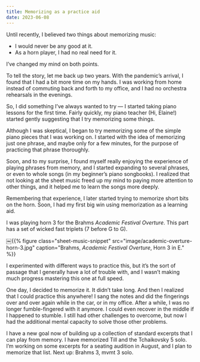 ```yaml
---
title: Memorizing as a practice aid
date: 2023-06-08
---
```


Until recently, I believed two things about memorizing music:

* I would never be any good at it.
* As a horn player, I had no real need for it.

I’ve changed my mind on both points.

To tell the story, let me back up two years. With the pandemic’s arrival, I found that I had a bit more time on my hands. I was working from home instead of commuting back and forth to my office, and I had no orchestra rehearsals in the evenings.

So, I did something I’ve always wanted to try — I started taking piano lessons for the first time. Fairly quickly, my piano teacher (Hi, Elaine!) started gently suggesting that I try memorizing some things.

Although I was skeptical, I began to try memorizing some of the simple piano pieces that I was working on. I started with the idea of memorizing just one phrase, and maybe only for a few minutes, for the purpose of practicing that phrase thoroughly.

Soon, and to my surprise, I found myself really enjoying the experience of playing phrases from memory, and I started expanding to several phrases, or even to whole songs (in my beginner’s piano songbooks). I realized that not looking at the sheet music freed up my mind to paying more attention to other things, and it helped me to learn the songs more deeply.

Remembering that experience, I later started trying to memorize short bits on the horn. Soon, I had my first big win using memorization as a learning aid.

I was playing horn 3 for the Brahms _Academic Festival Overture_. This part has a set of wicked fast triplets (7 before G to G). 

￼{{% figure class="sheet-music-snippet"
  src="image/academic-overture-horn-3.jpg" 
  caption="Brahms, _Academic Festival Overture_, Horn 3 in E."
%}}

I experimented with different ways to practice this, but it’s the sort of passage that I generally have a lot of trouble with, and I wasn’t making much progress mastering this one at full speed.

One day, I decided to memorize it. It didn’t take long. And then I realized that I could practice this anywhere! I sang the notes and did the fingerings over and over again while in the car, or in my office. After a while, I was no longer fumble-fingered with it anymore. I could even recover in the middle if I happened to stumble. I still had other challenges to overcome, but now I had the additional mental capacity to solve those other problems.

I have a new goal now of building up a collection of standard excerpts that I can play from memory. I have memorized Till and the Tchaikovsky 5 solo. I’m working on some excerpts for a seating audition in August, and I plan to memorize that list. Next up: Brahms 3, mvmt 3 solo.

